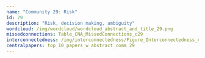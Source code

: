 ```yaml
---
name: "Community 29: Risk"
id: 29
description: "Risk, decision making, ambiguity"
wordcloud: /img/wordcloud/wordcloud_abstract_and_title_29.png
missedconnections: Table_CNA_MissedConnections_c29
interconnectedness: /img/interconnectedness/Figure_Interconnectedness_c29.png
centralpapers: top_10_papers_w_abstract_comm_29
---
```


